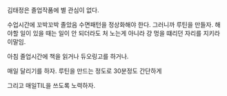 
김태정은 졸업작품에 별 관심이 없다.

수업시간에 꼬박꼬박 졸았음
수면패턴을 정상화해야 한다.
그러니까 루틴을 만들자. 
해야할 일이 있을 때는 일이 안 되더라도 처 노는게 아니라 걍 멍을 떄리던 자리를 지키라 이말임.

아침 졸업시간에 책을 읽거나 듀오링고를 하거나.

매일 달리기를 하자. 루틴을 만드는 정도로 30분정도 간단하게

그리고 매일TIL을 쓰도록 노력하자.

